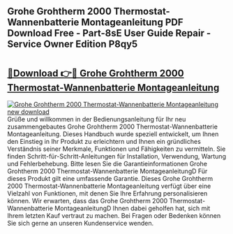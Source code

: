 ## Grohe Grohtherm 2000 Thermostat-Wannenbatterie Montageanleitung PDF Download Free - Part-8sE User Guide Repair - Service Owner Edition P8qy5

# <h2><a href="http://df6w36k.blite.top/?on=Grohe+Grohtherm+2000+Thermostat-Wannenbatterie+Montageanleitung">🔗Download 👉🔴 Grohe Grohtherm 2000 Thermostat-Wannenbatterie Montageanleitung</a></h2>

[![Grohe Grohtherm 2000 Thermostat-Wannenbatterie Montageanleitung new download](https://i.imgur.com/lujVjoI.png)](http://df6w36k.blite.top/?on=Grohe+Grohtherm+2000+Thermostat-Wannenbatterie+Montageanleitung)
Grüße und willkommen in der Bedienungsanleitung für Ihr neu zusammengebautes Grohe Grohtherm 2000 Thermostat-Wannenbatterie Montageanleitung. Dieses Handbuch wurde speziell entwickelt, um Ihnen den Einstieg in Ihr Produkt zu erleichtern und Ihnen ein gründliches Verständnis seiner Merkmale, Funktionen und Fähigkeiten zu vermitteln. Sie finden Schritt-für-Schritt-Anleitungen für Installation, Verwendung, Wartung und Fehlerbehebung. Bitte lesen Sie die Garantieinformationen Grohe Grohtherm 2000 Thermostat-Wannenbatterie MontageanleitungD Für dieses Produkt gilt eine umfassende Garantie. Dieses Grohe Grohtherm 2000 Thermostat-Wannenbatterie Montageanleitung verfügt über eine Vielzahl von Funktionen, mit denen Sie Ihre Erfahrung personalisieren können. Wir erwarten, dass das Grohe Grohtherm 2000 Thermostat-Wannenbatterie MontageanleitungD Ihnen dabei geholfen hat, sich mit Ihrem letzten Kauf vertraut zu machen. Bei Fragen oder Bedenken können Sie sich gerne an unseren Kundenservice wenden.
